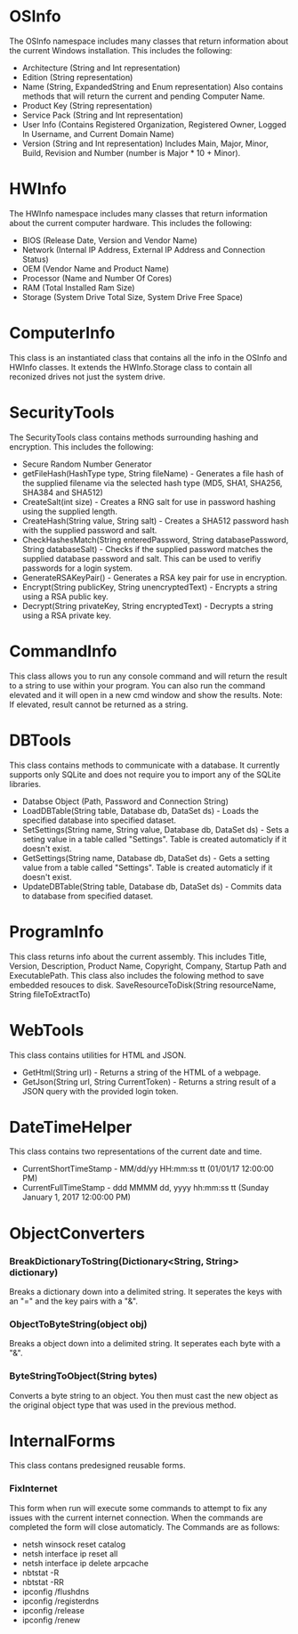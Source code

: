 # OSInfo
The OSInfo namespace includes many classes that return information about the current Windows installation. This includes the following:
- Architecture (String and Int representation)
- Edition (String representation)
- Name (String, ExpandedString and Enum representation) Also contains methods that will return the current and pending Computer Name.
- Product Key (String representation)
- Service Pack (String and Int representation)
- User Info (Contains Registered Organization, Registered Owner, Logged In Username, and Current Domain Name)
- Version (String and Int representation) Includes Main, Major, Minor, Build,  Revision and Number (number is Major * 10 + Minor).

# HWInfo
The HWInfo namespace includes many classes that return information about the current computer hardware. This includes the following:
- BIOS (Release Date, Version and Vendor Name)
- Network (Internal IP Address, External IP Address and Connection Status)
- OEM (Vendor Name and Product Name)
- Processor (Name and Number Of Cores)
- RAM (Total Installed Ram Size)
- Storage (System Drive Total Size, System Drive Free Space)

# ComputerInfo
This class is an instantiated class that contains all the info in the OSInfo and HWInfo classes. It extends the HWInfo.Storage class to contain all reconized drives not just the system drive.

# SecurityTools
The SecurityTools class contains methods surrounding hashing and encryption. This includes the following:
- Secure Random Number Generator
- getFileHash(HashType type, String fileName) - Generates a file hash of the supplied filename via the selected hash type (MD5, SHA1, SHA256, SHA384 and SHA512)
- CreateSalt(int size) - Creates a RNG salt for use in password hashing using the supplied length.
- CreateHash(String value, String salt) - Creates a SHA512 password hash with the supplied password and salt.
- CheckHashesMatch(String enteredPassword, String databasePassword, String databaseSalt) - Checks if the supplied password matches the supplied database password and salt. This can be used to verifiy passwords for a login system.
- GenerateRSAKeyPair() - Generates a RSA key pair for use in encryption.
- Encrypt(String publicKey, String unencryptedText) - Encrypts a string using a RSA public key.
- Decrypt(String privateKey, String encryptedText) - Decrypts a string using a RSA private key.

# CommandInfo
This class allows you to run any console command and will return the result to a string to use within your program. You can also run the command elevated and it will open in a new cmd window and show the results. Note: If elevated, result cannot be returned as a string.

# DBTools
This class contains methods to communicate with a database. It currently supports only SQLite and does not require you to import any of the SQLite libraries.
- Databse Object (Path, Password and Connection String)
- LoadDBTable(String table, Database db, DataSet ds) - Loads the specified database into specified dataset.
- SetSettings(String name, String value, Database db, DataSet ds) - Sets a seting value in a table called "Settings". Table is created automaticly if it doesn't exist.
- GetSettings(String name, Database db, DataSet ds) - Gets a setting value from a table called "Settings". Table is created automaticly if it doesn't exist.
- UpdateDBTable(String table, Database db, DataSet ds) - Commits data to database from specified dataset.

# ProgramInfo
This class returns info about the current assembly. This includes Title, Version, Description, Product Name, Copyright, Company, Startup Path and ExecutablePath.
This class also includes the folowing method to save embedded resouces to disk.
SaveResourceToDisk(String resourceName, String fileToExtractTo)

# WebTools
This class contains utilities for HTML and JSON.
- GetHtml(String url) - Returns a string of the HTML of a webpage.
- GetJson(String url, String CurrentToken) - Returns a string result of a JSON query with the provided login token.

# DateTimeHelper
This class contains two representations of the current date and time.
- CurrentShortTimeStamp - MM/dd/yy HH:mm:ss tt (01/01/17 12:00:00 PM)
- CurrentFullTimeStamp - ddd MMMM dd, yyyy hh:mm:ss tt (Sunday January 1, 2017 12:00:00 PM)

# ObjectConverters
### BreakDictionaryToString(Dictionary<String, String> dictionary)
Breaks a dictionary down into a delimited string. It seperates the keys with an "=" and the key pairs with a "&".

### ObjectToByteString(object obj)
Breaks a object down into a delimited string. It seperates each byte with a "&".

### ByteStringToObject(String bytes)
Converts a byte string to an object. You then must cast the new object as the original object type that was used in the previous method.

# InternalForms
This class contans predesigned reusable forms. 
### FixInternet
This form when run will execute some commands to attempt to fix any issues with the current internet connection. When the commands are completed the form will close automaticly. The Commands are as follows:
- netsh winsock reset catalog
- netsh interface ip reset all
- netsh interface ip delete arpcache
- nbtstat -R
- nbtstat -RR
- ipconfig /flushdns
- ipconfig /registerdns
- ipconfig /release
- ipconfig /renew
